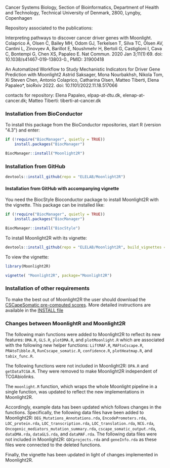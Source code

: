 
Cancer Systems Biology, Section of Bioinformatics, Department of Health and Technology, Technical University of Denmark, 2800, Lyngby, Copenhagen

Repository associated to the publications:

Interpreting pathways to discover cancer driver genes with Moonlight. Colaprico A, Olsen C, Bailey MH, Odom GJ, Terkelsen T, Silva TC, Olsen AV, Cantini L, Zinovyev A, Barillot E, Noushmehr H, Bertoli G, Castiglioni I, Cava C, Bontempi G, Chen XS, Papaleo E. Nat Commun. 2020 Jan 3;11(1):69. doi: 10.1038/s41467-019-13803-0., PMID: 31900418

An Automatized Workflow to Study Mechanistic Indicators for Driver Gene Prediction with Moonlight2 Astrid Saksager, Mona Nourbakhsh, Nikola Tom, Xi Steven Chen, Antonio Colaprico, Catharina Olsen, Matteo Tiberti, Elena Papaleo*, bioRxiv 2022. doi: 10.1101/2022.11.18.517066

contacts for repository: Elena Papaleo, elpap-at-dtu.dk, elenap-at-cancer.dk; Matteo Tiberti: tiberti-at-cancer.dk

### Installation from BioConductor

To install this package from the BioConductor repositories, start R (version "4.3")
and enter:

```R
if (!require("BiocManager", quietly = TRUE))
    install.packages("BiocManager")

BiocManager::install("Moonlight2R")
```

### Installation from GitHub
```R
devtools::install_github(repo = "ELELAB/Moonlight2R")
```

#### Installation from GitHub with accompanying vignette

You need the BiocStyle Bioconductor package to install Moonlight2R with the vignette.
This package can be installed like:
```R
if (!require("BiocManager", quietly = TRUE))
    install.packages("BiocManager")

BiocManager::install("BiocStyle")
```

To install Moonlight2R with its vignette:
```R
devtools::install_github(repo = "ELELAB/Moonlight2R", build_vignettes = TRUE)
```

To view the vignette:
```R
library(Moonlight2R)
```

```R
vignette( "Moonlight2R", package="Moonlight2R")
```

### Installation of other requirements

To make the best out of Moonlight2R the user should download the [CSCapeSomatic
pre-computed scores](http://cscape-somatic.biocompute.org.uk/#download). More
detailed instructions are available in the [INSTALL file](./INSTALL)


### Changes between MoonlightR and Moonlight2R

The following main functions were added to Moonlight2R to reflect its new features: 
`DMA.R`, `GLS.R`, `plotDMA.R`, and `plotMoonlight.R` which are associated with the following 
new helper functions: `LiftMAF.R`, `MAFtoCscape.R`, `PRAtoTibble.R`, `RunCscape_somatic.R`, 
`confidence.R`, `plotHeatmap.R`, and `tabix_func.R`. 

The following functions were not included in Moonlight2R: `DPA.R` and `getDataTCGA.R`. 
They were removed to make Moonlight2R independent of TCGAbiolinks. 

The `moonlight.R` function, which wraps the whole Moonlight pipeline in a single function, 
was updated to reflect the new implementations in Moonlight2R. 

Accordingly, example data has been updated which follows changes in the functions. 
Specifically, the following data files have been added to Moonlight2R: 
`DEG_Mutations_Annotations.rda`, `EncodePromoters.rda`, `LOC_protein.rda`, `LOC_transcription.rda`, 
`LOC_translation.rda`, `NCG.rda`, `Oncogenic_mediators_mutation_summary.rda`, `cscape_somatic_output.rda`, 
`dataDMA.rda`, `dataGLS.rda`, and `dataMAF.rda`. The following data files were not included in 
Moonlight2R: `GDCprojects.rda` and `geneInfo.rda` as these files were connected to the deleted functions. 

Finally, the vignette has been updated in light of changes implemented in Moonlight2R. 
